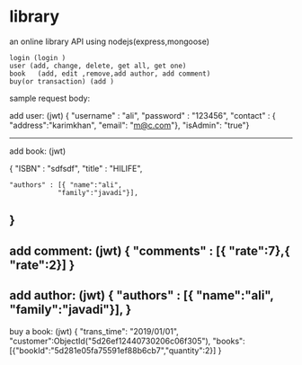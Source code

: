 # library
an online library API using nodejs(express,mongoose)

    login (login )
    user (add, change, delete, get all, get one)
    book   (add, edit ,remove,add author, add comment)
    buy(or transaction) (add )

sample request body:

 add user: (jwt)
 {
   	"username" : "ali",
    "password" : "123456",
    "contact" : { "address":"karimkhan",
                "email": "m@c.com"},
    "isAdmin": "true"}

----------------------------
add book: (jwt)

 {   "ISBN" : "sdfsdf",
    "title" : "HILIFE",
    
    "authors" : [{ "name":"ali",
                "family":"javadi"}],
 }
---------------------
add comment: (jwt)
 {
    "comments" : [{ "rate":7},{ "rate":2}]
 }
-------------------
add author: (jwt)
{
    "authors" : [{ "name":"ali",
                "family":"javadi"}],
 }
-------------------
buy a book: (jwt)
 {
    "trans_time": "2019/01/01",
    "customer":ObjectId("5d26ef12440730206c06f305"),
    "books":[{"bookId":"5d281e05fa75591ef88b6cb7","quantity":2}]
 }
